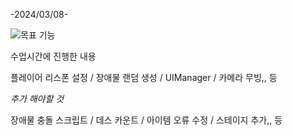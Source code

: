 -2024/03/08-

![목표 기능](https://github.com/YeonJangL/3DProject02/assets/86962012/f1df3030-c0f0-4897-ab10-478879eb924f)

수업시간에 진행한 내용

플레이어 리스폰 설정 / 장애물 랜덤 생성 / UIManager / 카메라 무빙,, 등

*추가 해야할 것*

장애물 충돌 스크립트 / 데스 카운트 / 아이템 오류 수정 / 스테이지 추가,, 등
